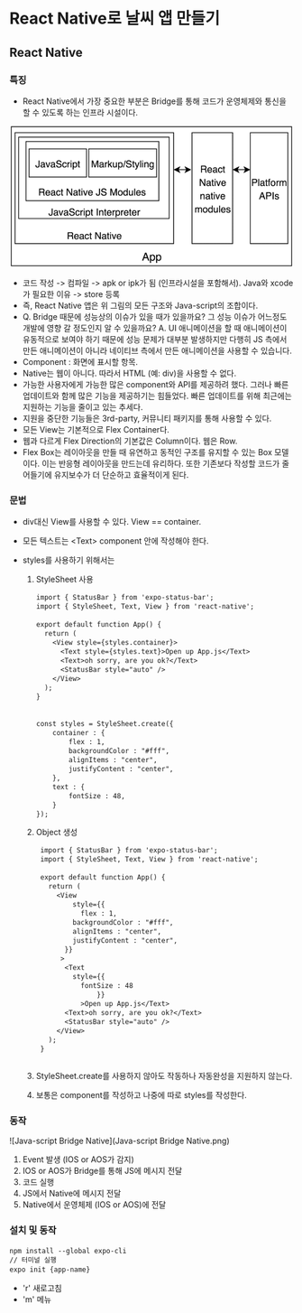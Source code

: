 # React Native로 날씨 앱 만들기

## React Native

### 특징

- React Native에서 가장 중요한 부분은 Bridge를 통해 코드가 운영체제와 통신을 할 수 있도록 하는 인프라 시설이다.


 ![React-Native-Interpreted-approach-architecture](React-Native-Interpreted-approach-architecture.png)



- 코드 작성 -> 컴파일 -> apk or ipk가 됨 (인프라시설을 포함해서). Java와 xcode가 필요한 이유 -> store 등록
- 즉, React Native 앱은 위 그림의 모든 구조와 Java-script의 조합이다.
- Q. Bridge 때문에 성능상의 이슈가 있을 때가 있을까요? 그 성능 이슈가 어느정도 개발에 영향 갈 정도인지 알 수 있을까요?
  A. UI 애니메이션을 할 때 애니메이션이 유동적으로 보여야 하기 때문에 성능 문제가 대부분 발생하지만 다행히 JS 측에서 만든 애니메이션이 아니라 네이티브 측에서 만든 애니메이션을 사용할 수 있습니다.
- Component : 화면에 표시할 항목.
- Native는 웹이 아니다. 따라서 HTML (예: div)을 사용할 수 없다.
- 가능한 사용자에게 가능한 많은 component와 API를 제공하려 했다. 그러나 빠른 업데이트와 함께 많은 기능을 제공하기는 힘들었다. 빠른 업데이트를 위해 최근에는 지원하는 기능을 줄이고 있는 추세다.
- 지원을 중단한 기능들은 3rd-party, 커뮤니티 패키지를 통해 사용할 수 있다.
- 모든 View는 기본적으로 Flex Container다.
- 웹과 다르게 Flex Direction의 기본값은 Column이다. 웹은 Row.
- Flex Box는 레이아웃을 만들 때 유연하고 동적인 구조를 유지할 수 있는 Box 모델이다. 이는 반응형 레이아웃을 만드는데 유리하다. 또한 기존보다 작성할 코드가 줄어들기에 유지보수가 더 단순하고 효율적이게 된다.



### 문법

- div대신 View를 사용할 수 있다. View == container.

- 모든 텍스트는 \<Text> component 안에 작성해야 한다.

- styles를 사용하기 위해서는

  1. StyleSheet 사용

     ```react
     import { StatusBar } from 'expo-status-bar';
     import { StyleSheet, Text, View } from 'react-native';
     
     export default function App() {
       return (
         <View style={styles.container}>
           <Text style={styles.text}>Open up App.js</Text>
           <Text>oh sorry, are you ok?</Text>
           <StatusBar style="auto" />
         </View>
       );
     }
     
     
     const styles = StyleSheet.create({
         container : {
             flex : 1,
             backgroundColor : "#fff",
             alignItems : "center",
             justifyContent : "center",
         },
         text : {
             fontSize : 48,
         }
     });
     ```

     

  2. Object 생성

     ```react
      import { StatusBar } from 'expo-status-bar';
      import { StyleSheet, Text, View } from 'react-native';
      
      export default function App() {
        return (
          <View
              style={{
                flex : 1,
              backgroundColor : "#fff",
              alignItems : "center",
              justifyContent : "center",
            }}
           >
            <Text
              style={{
                fontSize : 48
                    }}
                >Open up App.js</Text>
            <Text>oh sorry, are you ok?</Text>
            <StatusBar style="auto" />
          </View>
        );
      }
      
     
     ```


  3. StyleSheet.create를 사용하지 않아도 작동하나 자동완성을 지원하지 않는다.
  4. 보통은 component를 작성하고 나중에 따로 styles를 작성한다. 



### 동작

![Java-script Bridge Native](Java-script Bridge Native.png)

1. Event 발생 (IOS or AOS가 감지)
2. IOS or AOS가 Bridge를 통해 JS에 메시지 전달
3. 코드 실행
4. JS에서 Native에 메시지 전달
5. Native에서 운영체제 (IOS or AOS)에 전달



### 설치 및 동작

```tex
npm install --global expo-cli
// 터미널 실행
expo init {app-name}

```

- 'r' 새로고침
- 'm' 메뉴

